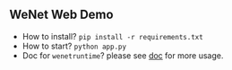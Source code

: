 ## WeNet Web Demo

* How to install? `pip install -r requirements.txt`
* How to start? `python app.py`
* Doc for `wenetruntime`? please see [doc](../../runtime/binding/python/README.md) for more usage.

